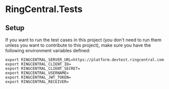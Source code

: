 # RingCentral.Tests

## Setup

If you want to run the test cases in this project (you don't need to run them unless you want to contribute to this
project), make sure you have the following environment variables defined:

```
export RINGCENTRAL_SERVER_URL=https://platform.devtest.ringcentral.com
export RINGCENTRAL_CLIENT_ID=
export RINGCENTRAL_CLIENT_SECRET=
export RINGCENTRAL_USERNAME=
export RINGCENTRAL_JWT_TOKEN=
export RINGCENTRAL_RECEIVER=
```
